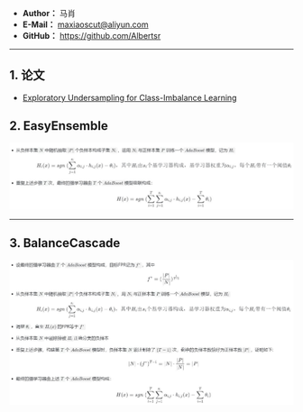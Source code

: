 - **Author：** 马肖
- **E-Mail：** maxiaoscut@aliyun.com
- **GitHub：**  https://github.com/Albertsr

---

## 1. 论文

- [Exploratory Undersampling for Class-Imbalance Learning](https://github.com/Albertsr/Class-Imbalance/blob/master/4.%20Ensemble%20Methods/Exploratory%20Undersampling%20for%20Class-Imbalance%20Learning.pdf)

## 2. EasyEnsemble

![easyensemble](https://github.com/Albertsr/Class-Imbalance/blob/master/4.%20Ensemble%20Methods/Pics/easyensemble.jpg)

---

## 3. BalanceCascade

![balancecascade](https://github.com/Albertsr/Class-Imbalance/blob/master/4.%20Ensemble%20Methods/Pics/balancecascade.jpg)
